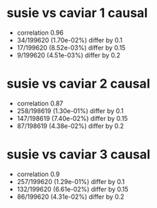 # susie vs caviar  1 causal

- correlation 0.96
- 34/199620 (1.70e-02%) differ by 0.1
- 17/199620 (8.52e-03%) differ by 0.15
- 9/199620 (4.51e-03%) differ by 0.2


# susie vs caviar  2 causal

- correlation 0.87
- 258/198619 (1.30e-01%) differ by 0.1
- 147/198619 (7.40e-02%) differ by 0.15
- 87/198619 (4.38e-02%) differ by 0.2


# susie vs caviar  3 causal

- correlation 0.9
- 257/199620 (1.29e-01%) differ by 0.1
- 132/199620 (6.61e-02%) differ by 0.15
- 86/199620 (4.31e-02%) differ by 0.2


